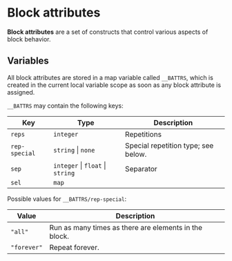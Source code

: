 # Block attributes

**Block attributes** are a set of constructs that control various aspects of block behavior.

## Variables

All block attributes are stored in a map variable called `__BATTRS`, which is created in the current local variable scope as soon as any block attribute is assigned.

`__BATTRS` may contain the following keys:

|Key|Type|Description|
|---|----|-----------|
|`reps`|`integer`|Repetitions|
|`rep-special`|`string` \| `none`|Special repetition type; see below.|
|`sep`|`integer` \| `float` \| `string`|Separator|
|`sel`|`map`||


Possible values for `__BATTRS/rep-special`:

|Value|Description|
|-----|-----------|
|`"all"`|Run as many times as there are elements in the block.|
|`"forever"`|Repeat forever.|